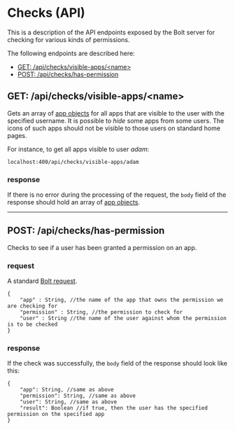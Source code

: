 # Checks \(API\)

This is a description of the API endpoints exposed by the Bolt server for checking for various kinds of permissions.

The following endpoints are described here:

* [GET: /api/checks/visible-apps/&lt;name&gt;](#get-apichecksvisible-appsname)
* [POST: /api/checks/has-permission](#post-apicheckshas-permission)

## GET: /api/checks/visible-apps/&lt;name&gt;

Gets an array of [app objects](/app-object.md) for all apps that are visible to the user with the specified username. It is possible to _hide_ some apps from some users. The icons of such apps should not be visible to those users on standard home pages.

For instance, to get all apps visible to user _adam_:

`localhost:400/api/checks/visible-apps/adam`

### response

If there is no error during the processing of the request, the `body` field of the response should hold an array of [app objects](/app-object.md).

---

## POST: /api/checks/has-permission

Checks to see if a user has been granted a permission on an app.

### request

A standard [Bolt request](bolt-request.md).

```
{
    "app" : String, //the name of the app that owns the permission we are checking for
    "permission" : String, //the permission to check for
    "user" : String //the name of the user against whom the permission is to be checked
}
```

### response

If the check was successfully, the `body` field of the response should look like this:

```
{
    "app": String, //same as above
    "permission": String, //same as above
    "user": String, //same as above
    "result": Boolean //if true, then the user has the specified permission on the specified app
}
```



